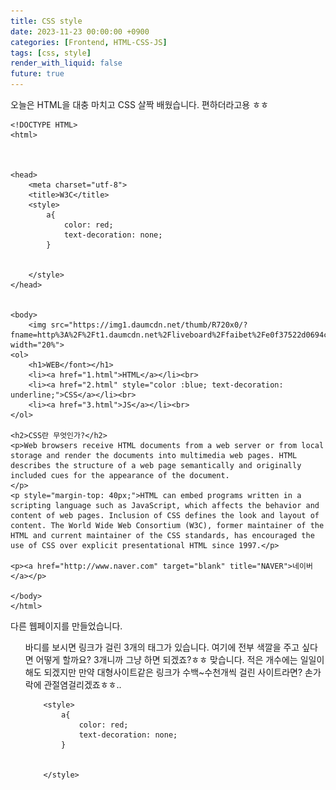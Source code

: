 ```yaml
---
title: CSS style
date: 2023-11-23 00:00:00 +0900
categories: [Frontend, HTML-CSS-JS]
tags: [css, style]
render_with_liquid: false
future: true
---
```


오늘은 HTML을 대충 마치고 CSS 살짝 배웠습니다. 편하더라고용 ㅎㅎ

```
<!DOCTYPE HTML>
<html>



<head>
    <meta charset="utf-8">
    <title>W3C</title>
    <style>
        a{
            color: red;
            text-decoration: none;
        }


    </style>
</head>


<body>
    <img src="https://img1.daumcdn.net/thumb/R720x0/?fname=http%3A%2F%2Ft1.daumcdn.net%2Fliveboard%2Ffaibet%2Fe0f37522d0694c1b8cb2b7a1953b6929.jpg" width="20%">
<ol>
    <h1>WEB</font></h1>
    <li><a href="1.html">HTML</a></li><br>
    <li><a href="2.html" style="color :blue; text-decoration: underline;">CSS</a></li><br>
    <li><a href="3.html">JS</a></li><br>
</ol>

<h2>CSS란 무엇인가?</h2>
<p>Web browsers receive HTML documents from a web server or from local storage and render the documents into multimedia web pages. HTML describes the structure of a web page semantically and originally included cues for the appearance of the document.
</p>
<p style="margin-top: 40px;">HTML can embed programs written in a scripting language such as JavaScript, which affects the behavior and content of web pages. Inclusion of CSS defines the look and layout of content. The World Wide Web Consortium (W3C), former maintainer of the HTML and current maintainer of the CSS standards, has encouraged the use of CSS over explicit presentational HTML since 1997.</p>

<p><a href="http://www.naver.com" target="blank" title="NAVER">네이버</a></p>

</body>
</html>
```

다른 웹페이지를 만들었습니다. <ol>바디를 보시면 링크가 걸린 3개의 태그가 있습니다. 여기에 전부 색깔을 주고 싶다면 어떻게 할까요? 3개니까 그냥 하면 되겠죠?ㅎㅎ 맞습니다. 적은 개수에는 일일이 해도 되겠지만 만약 대형사이트같은 링크가 수백~수천개씩 걸린 사이트라면? 손가락에 관절염걸리겠죠ㅎㅎ..

```
    <style>
        a{
            color: red;
            text-decoration: none;
        }


    </style>
```

<style> 바디에 보시면 a하고 중괄호가 있네요! 이것은 a태그가 들어간 모든 라인에 영향을 주는 것입니다. 마치 상속과도 같은 개념이죠! 여기서부터가 CSS시작인데 확실히 HTML보다 여러가지 기능이 있을것같습니다.!

![Desktop View](/assets/img/Frontend/HTML-CSS-JS/CSS-Style/1.png)

이것저것 실험해봤습니다 ㅎㅎ 사진은 그냥 인터넷에 돌아다니는거 받았어요 신세휘님이라고 하네요 ^~^

오늘은 여기까지 하겠습니다!